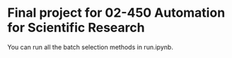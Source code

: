 # Final project for 02-450 Automation for Scientific Research 

You can run all the batch selection methods in run.ipynb. 

